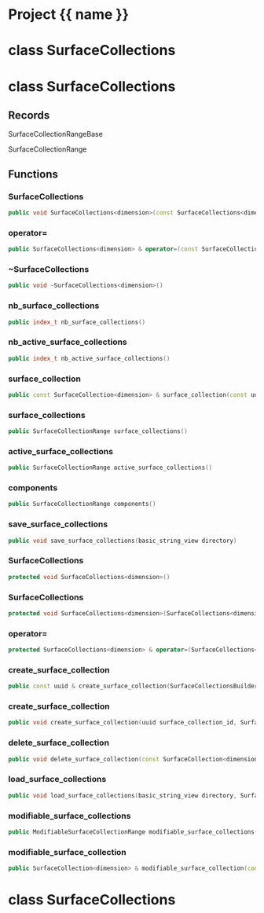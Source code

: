<script setup>
import {useRoute} from 'vitepress'
const {path} = useRoute()
const tokens = path.split('/')
const words = tokens[2].split('-');
for (let i = 0; i < words.length; i++) {
    words[i] = words[i].charAt(0).toUpperCase() + words[i].slice(1);
    words[i] = words[i].replace('geode', 'Geode')
}
const name = words.join('-');
</script>
# Project {{ name }}

# class SurfaceCollections


# class SurfaceCollections


## Records

SurfaceCollectionRangeBase

SurfaceCollectionRange



## Functions

### SurfaceCollections

```cpp
public void SurfaceCollections<dimension>(const SurfaceCollections<dimension> & )
```


### operator=

```cpp
public SurfaceCollections<dimension> & operator=(const SurfaceCollections<dimension> & )
```


### ~SurfaceCollections

```cpp
public void ~SurfaceCollections<dimension>()
```


### nb_surface_collections

```cpp
public index_t nb_surface_collections()
```


### nb_active_surface_collections

```cpp
public index_t nb_active_surface_collections()
```


### surface_collection

```cpp
public const SurfaceCollection<dimension> & surface_collection(const uuid & id)
```


### surface_collections

```cpp
public SurfaceCollectionRange surface_collections()
```


### active_surface_collections

```cpp
public SurfaceCollectionRange active_surface_collections()
```


### components

```cpp
public SurfaceCollectionRange components()
```


### save_surface_collections

```cpp
public void save_surface_collections(basic_string_view directory)
```


### SurfaceCollections

```cpp
protected void SurfaceCollections<dimension>()
```


### SurfaceCollections

```cpp
protected void SurfaceCollections<dimension>(SurfaceCollections<dimension> && other)
```


### operator=

```cpp
protected SurfaceCollections<dimension> & operator=(SurfaceCollections<dimension> && other)
```


### create_surface_collection

```cpp
public const uuid & create_surface_collection(SurfaceCollectionsBuilderKey key)
```


### create_surface_collection

```cpp
public void create_surface_collection(uuid surface_collection_id, SurfaceCollectionsBuilderKey key)
```


### delete_surface_collection

```cpp
public void delete_surface_collection(const SurfaceCollection<dimension> & boundary, SurfaceCollectionsBuilderKey key)
```


### load_surface_collections

```cpp
public void load_surface_collections(basic_string_view directory, SurfaceCollectionsBuilderKey key)
```


### modifiable_surface_collections

```cpp
public ModifiableSurfaceCollectionRange modifiable_surface_collections(SurfaceCollectionsBuilderKey key)
```


### modifiable_surface_collection

```cpp
public SurfaceCollection<dimension> & modifiable_surface_collection(const uuid & id, SurfaceCollectionsBuilderKey key)
```




# class SurfaceCollections



